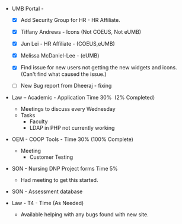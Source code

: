 - UMB Portal - 
    - [x] Add Security Group for HR - HR Affiliate.
    - [x] Tiffany Andrews - Icons (Not COEUS, Not eUMB)
    - [x] Jun Lei - HR Affiliate - (COEUS,eUMB)
    - [x] Melissa McDaniel-Lee - (eUMB)
    - [x] Find issue for new users not getting the new widgets and icons. (Can't find what caused the issue.)
    - [ ] New Bug report from Dheeraj - fixing


-   Law – Academic - Application Time  30%  (2% Completed)
    -   Meetings to discuss every Wednesday
    -   Tasks 
        -   Faculty 
        - LDAP in PHP not currently working

-   OEM - COOP Tools - Time 30% (100% Complete)
    -   Meeting  
        -   Customer Testing

-   SON - Nursing DNP Project forms Time 5%
    -   Had meeting to get this started.


-   SON - Assessment database


- Law - T4 - Time (As Needed)
	- Available helping with any bugs found with new site.
 
